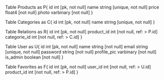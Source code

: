 Table Products as P{
  id int [pk, not null]
  name string [unique, not null]
  price float4 [not null]
  photo varbinary [not null]
}

Table Categories as C{
  id int [pk, not null]
  name string [unique, not null]
}

Table Relations as R{
  id int [pk, not null]
  product_id int [not null, ref: > P.id]
  categorie_id int [not null, ref: > C.id]
}

Table User as U{
  id int [pk, not null]
  name string [not null]
  email string [unique, not null]
  password string [not null]
  profile_pic varbinary [not null]
  is_admin boolean [not null]
}

Table Favorites as F{
  id int [pk, not null]
  user_id int [not null, ref: > U.id]
  product_id int [not null, ref: > P.id]
}

